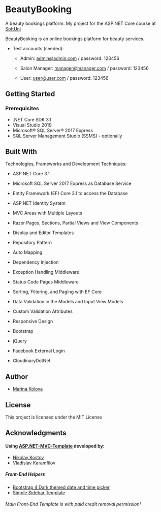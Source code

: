 # BeautyBooking

A beauty bookings platform. My project for the ASP.NET Core course at [SoftUni](https://softuni.bg/)

BeautyBooking is an online bookings platform for beauty services.

- Test accounts (seeded):

  - Admin: admin@admin.com / password: 123456
  
  - Salon Manager: manager@manager.com / password: 123456
  
  - User: user@user.com / password: 123456

## Getting Started

### Prerequisites

- .NET Core SDK 3.1
- Visual Studio 2019
- Microsoft® SQL Server® 2017 Express
- SQL Server Management Studio (SSMS) - optionally

## Built With

Technologies, Frameworks and Development Techniques:

- ASP.NET Core 3.1
- Microsoft SQL Server 2017 Express as Database Service
- Entity Framework (EF) Core 3.1 to access the Database

- ASP.NET Identity System
- MVC Areas with Multiple Layouts
- Razor Pages, Sections, Partial Views and View Components
- Display and Editor Templates

- Repository Pattern
- Auto Мapping
- Dependency Injection
- Exception Handling Middleware
- Status Code Pages Middleware

- Sorting, Filtering, and Paging with EF Core
- Data Validation in the Models and Input View Models
- Custom Validation Attributes

- Responsive Design
- Bootstrap
- jQuery

- Facebook External Login
- CloudinaryDotNet 

## Author

- [Marina Kolova](https://github.com/marinakolova)

## License

This project is licensed under the MIT License

## Acknowledgments

#### Using [ASP.NET-MVC-Template](https://github.com/NikolayIT/ASP.NET-MVC-Template) developed by:
- [Nikolay Kostov](https://github.com/NikolayIT)
- [Vladislav Karamfilov](https://github.com/vladislav-karamfilov)

##### Front-End Helpers
 - [Bootstrap 4 Dark themed date and time picker](https://bbbootstrap.com/snippets/dark-themed-date-and-time-picker-76906698)
 - [Simple Sidebar Template](https://startbootstrap.com/templates/simple-sidebar/)

###### Main Front-End Template is with paid credit removal permission!
